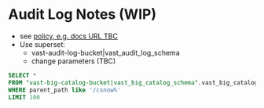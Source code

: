 # Audit Log Notes (WIP)

- see [policy, e.g. docs URL TBC](https://support.vastdata.com/s/article/UUID-30463b32-c72f-ecaf-2864-15c12ffa5182)
- Use superset:
  - vast-audit-log-bucket|vast_audit_log_schema
  - change parameters (TBC)
```sql
SELECT *
FROM "vast-big-catalog-bucket|vast_big_catalog_schema".vast_big_catalog_table
WHERE parent_path like '/csnow%'
LIMIT 100
```

